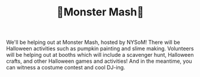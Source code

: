 ﻿---
layout: event
title: 👹Monster Mash👹
time: 2 PM - 5 PM
location: <a href="https://www.google.com/maps/place/566+Nostrand+Ave,+Brooklyn,+NY+11216/@40.6792329,-73.9521161,17z/data=!3m1!4b1!4m5!3m4!1s0x89c25b9ae52f3cc1:0xe2ae175246eaf658!8m2!3d40.6792289!4d-73.9499274">Studio Ten</a>, Manhattan
link: https://goo.gl/bpP4WJ
---
We'll be helping out at Monster Mash, hosted by NYSoM! There will be Halloween activities such as pumpkin painting and slime making. Volunteers will be helping out at booths which will include a scavenger hunt, Halloween crafts, and other Halloween games and activities! And in the meantime, you can witness a costume contest and cool DJ-ing.
